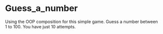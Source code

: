 # Guess_a_number
Using the OOP composition for this simple game. Guess a number between 1 to 100. You have just 10 attempts.
